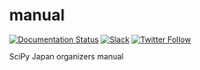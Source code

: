 # manual
[![Documentation Status](https://readthedocs.org/projects/scipy-conference-japan-manual/badge/?version=latest)](https://scipy-conference-japan-manual.readthedocs.io/en/latest/?badge=latest)
[![Slack](https://img.shields.io/static/v1?logo=slack&label=chat&message=on%20slack&color=4a154b&style=flat-square)](https://scipyjapanorganizers.slack.com/)
[![Twitter Follow](https://img.shields.io/twitter/follow/ScipyJapan.svg?style=social)](https://twitter.com/ScipyJapan) 

SciPy Japan organizers manual
